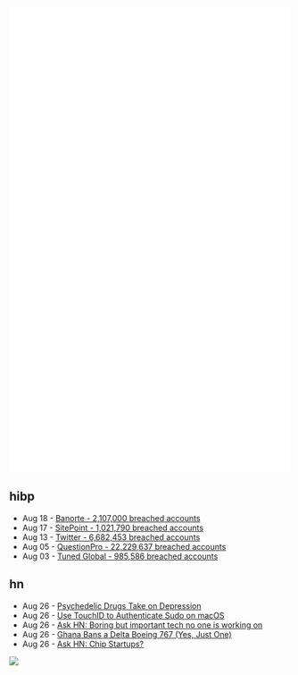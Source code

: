 ![Metrics](https://raw.githubusercontent.com/phixion/phixion/master/metrics.svg)

## hibp

<!--
for https://github.com/phixion/phixion/blob/main/.github/workflows/feeds.yml
-->
<!--START_SECTION:haveibeenpwnd-->
- Aug 18 - [Banorte - 2,107,000 breached accounts](https://haveibeenpwned.com/PwnedWebsites#Banorte)
- Aug 17 - [SitePoint - 1,021,790 breached accounts](https://haveibeenpwned.com/PwnedWebsites#SitePoint)
- Aug 13 - [Twitter - 6,682,453 breached accounts](https://haveibeenpwned.com/PwnedWebsites#Twitter)
- Aug 05 - [QuestionPro - 22,229,637 breached accounts](https://haveibeenpwned.com/PwnedWebsites#QuestionPro)
- Aug 03 - [Tuned Global - 985,586 breached accounts](https://haveibeenpwned.com/PwnedWebsites#TunedGlobal)
<!--END_SECTION:haveibeenpwnd-->

## hn

<!--
for https://github.com/phixion/phixion/blob/main/.github/workflows/feeds.yml
-->
<!--START_SECTION:hn-->
- Aug 26 - [Psychedelic Drugs Take on Depression](https://www.nature.com/articles/d41586-022-02205-w)
- Aug 26 - [Use TouchID to Authenticate Sudo on macOS](https://it.digitaino.com/use-touchid-to-authenticate-sudo-on-macos/)
- Aug 26 - [Ask HN: Boring but important tech no one is working on](https://news.ycombinator.com/item?id=32611247)
- Aug 26 - [Ghana Bans a Delta Boeing 767 (Yes, Just One)](https://onemileatatime.com/news/ghana-bans-delta-boeing-767/)
- Aug 26 - [Ask HN: Chip Startups?](https://news.ycombinator.com/item?id=32610780)
<!--END_SECTION:hn-->

<!--
for https://yhype.me
-->
![](https://hit.yhype.me/github/profile?user_id=13013670)
